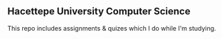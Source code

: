 ## Hacettepe University Computer Science
This repo includes assignments & quizes which I do while I'm studying.<br>
